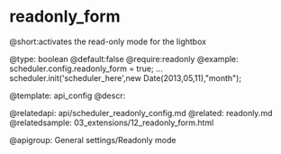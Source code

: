 readonly_form
=============
@short:activates the read-only mode for the lightbox
	

@type: boolean
@default:false
@require:readonly
@example:
scheduler.config.readonly_form = true;
...
scheduler.init('scheduler_here',new Date(2013,05,11),"month");




@template:	api_config
@descr:

@relatedapi:
	api/scheduler_readonly_config.md
@related:
	readonly.md
@relatedsample:
	03_extensions/12_readonly_form.html

@apigroup: General settings/Readonly mode	